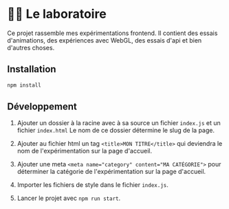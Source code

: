 # 🔬🧪 Le laboratoire

Ce projet rassemble mes expérimentations frontend. Il contient des essais d'animations, des expériences avec WebGL, des essais d'api et bien d'autres choses.

## Installation

```sh
npm install
```

## Développement

1. Ajouter un dossier à la racine avec à sa source un fichier `index.js` et un fichier `index.html` Le nom de ce dossier détermine le slug de la page.

2. Ajouter au fichier html un tag `<title>MON TITRE</title>` qui deviendra le nom de l'expérimentation sur la page d'accueil.

3. Ajouter une meta `<meta name="category" content="MA CATÉGORIE">` pour déterminer la catégorie de l'expérimentation sur la page d'accueil.

4. Importer les fichiers de style dans le fichier `index.js`.

5. Lancer le projet avec `npm run start`.

